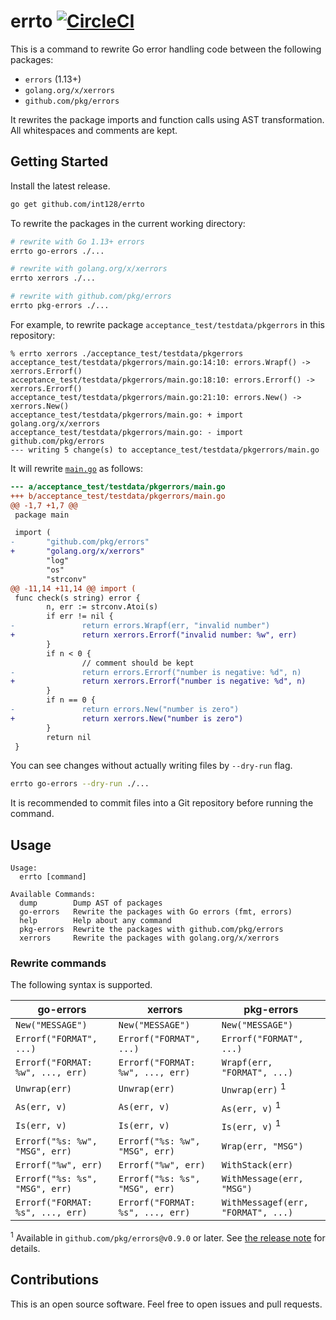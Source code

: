 # errto [![CircleCI](https://circleci.com/gh/int128/errto.svg?style=shield)](https://circleci.com/gh/int128/errto)

This is a command to rewrite Go error handling code between the following packages:

- `errors` (1.13+)
- `golang.org/x/xerrors`
- `github.com/pkg/errors`

It rewrites the package imports and function calls using AST transformation.
All whitespaces and comments are kept.


## Getting Started

Install the latest release.

```sh
go get github.com/int128/errto
```

To rewrite the packages in the current working directory:

```sh
# rewrite with Go 1.13+ errors
errto go-errors ./...

# rewrite with golang.org/x/xerrors
errto xerrors ./...

# rewrite with github.com/pkg/errors
errto pkg-errors ./...
```

For example, to rewrite package `acceptance_test/testdata/pkgerrors` in this repository:

```console
% errto xerrors ./acceptance_test/testdata/pkgerrors
acceptance_test/testdata/pkgerrors/main.go:14:10: errors.Wrapf() -> xerrors.Errorf()
acceptance_test/testdata/pkgerrors/main.go:18:10: errors.Errorf() -> xerrors.Errorf()
acceptance_test/testdata/pkgerrors/main.go:21:10: errors.New() -> xerrors.New()
acceptance_test/testdata/pkgerrors/main.go: + import golang.org/x/xerrors
acceptance_test/testdata/pkgerrors/main.go: - import github.com/pkg/errors
--- writing 5 change(s) to acceptance_test/testdata/pkgerrors/main.go
```

It will rewrite [`main.go`](acceptance_test/testdata/pkgerrors/main.go) as follows:

```patch
--- a/acceptance_test/testdata/pkgerrors/main.go
+++ b/acceptance_test/testdata/pkgerrors/main.go
@@ -1,7 +1,7 @@
 package main

 import (
-       "github.com/pkg/errors"
+       "golang.org/x/xerrors"
        "log"
        "os"
        "strconv"
@@ -11,14 +11,14 @@ import (
 func check(s string) error {
        n, err := strconv.Atoi(s)
        if err != nil {
-               return errors.Wrapf(err, "invalid number")
+               return xerrors.Errorf("invalid number: %w", err)
        }
        if n < 0 {
                // comment should be kept
-               return errors.Errorf("number is negative: %d", n)
+               return xerrors.Errorf("number is negative: %d", n)
        }
        if n == 0 {
-               return errors.New("number is zero")
+               return xerrors.New("number is zero")
        }
        return nil
 }
```

You can see changes without actually writing files by `--dry-run` flag.

```sh
errto go-errors --dry-run ./...
```

It is recommended to commit files into a Git repository before running the command.


## Usage

```
Usage:
  errto [command]

Available Commands:
  dump        Dump AST of packages
  go-errors   Rewrite the packages with Go errors (fmt, errors)
  help        Help about any command
  pkg-errors  Rewrite the packages with github.com/pkg/errors
  xerrors     Rewrite the packages with golang.org/x/xerrors
```

### Rewrite commands

The following syntax is supported.

| go-errors | xerrors | pkg-errors |
|-----------|---------|------------|
| `New("MESSAGE")` | `New("MESSAGE")` | `New("MESSAGE")` |
| `Errorf("FORMAT", ...)` | `Errorf("FORMAT", ...)` | `Errorf("FORMAT", ...)` |
| `Errorf("FORMAT: %w", ..., err)` | `Errorf("FORMAT: %w", ..., err)` | `Wrapf(err, "FORMAT", ...)` |
| `Unwrap(err)` | `Unwrap(err)` | `Unwrap(err)` <sup>1</sup> |
| `As(err, v)` | `As(err, v)` | `As(err, v)` <sup>1</sup> |
| `Is(err, v)` | `Is(err, v)` | `Is(err, v)` <sup>1</sup> |
| `Errorf("%s: %w", "MSG", err)` | `Errorf("%s: %w", "MSG", err)` | `Wrap(err, "MSG")` |
| `Errorf("%w", err)` | `Errorf("%w", err)` | `WithStack(err)` |
| `Errorf("%s: %s", "MSG", err)` | `Errorf("%s: %s", "MSG", err)` | `WithMessage(err, "MSG")` |
| `Errorf("FORMAT: %s", ..., err)` | `Errorf("FORMAT: %s", ..., err)` | `WithMessagef(err, "FORMAT", ...)` |

<sup>1</sup> Available in `github.com/pkg/errors@v0.9.0` or later. See [the release note](https://github.com/pkg/errors/releases/tag/v0.9.0) for details.


## Contributions

This is an open source software.
Feel free to open issues and pull requests.
